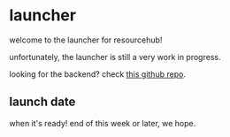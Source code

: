 # launcher

welcome to the launcher for resourcehub!

unfortunately, the launcher is still a very work in progress.

looking for the backend? check [this github repo](https://github.com/desktopgooseunofficial/launcher-backend).

## launch date

when it's ready! end of this week or later, we hope.
